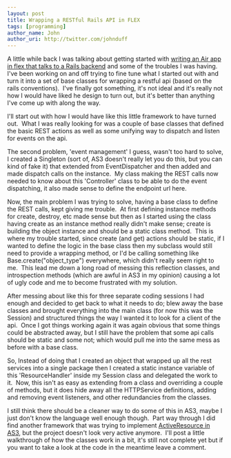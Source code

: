```yaml
---
layout: post
title: Wrapping a RESTful Rails API in FLEX
tags: [programming]
author_name: John
author_uri: http://twitter.com/johnduff
---
```


<p>

A little while back I was talking about getting started with
<a href="/2008/10/01/rails-and-air/">writing an Air app in flex that
talks to a Rails backend</a> and some of the troubles I was having. 
I've been working on and off trying to fine tune what I started out with
and turn it into a set of base classes for wrapping a restful api (based
on the rails conventions).  I've finally got something, it's not ideal
and it's really not how I would have liked he design to turn out, but
it's better than anything I've come up with along the way.

</p>
<p>

I'll start out with how I would have like this little framework to have
turned out.  What I was really looking for was a couple of base classes
that defined the basic REST actions as well as some unifying way to
dispatch and listen for events on the api.

</p>
<p>

The second problem, 'event management' I guess, wasn't too hard to
solve, I created a Singleton (sort of, AS3 doesn't really let you do
this, but you can kind of fake it) that extended from EventDispatcher
and then added and made dispatch calls on the instance.  My class making
the REST calls now needed to know about this 'Controller' class to be
able to do the event dispatching, it also made sense to define the
endpoint url here.

</p>
<p>

Now, the main problem I was trying to solve, having a base class to
define the REST calls, kept giving me trouble.  At first defining
instance methods for create, destroy, etc made sense but then as I
started using the class having create as an instance method really
didn't make sense; create is building the object instance and should be
a static class method.  This is where my trouble started, since create
(and get) actions should be static, if I wanted to define the logic in
the base class then my subclass would still need to provide a wrapping
method, or I'd be calling something like
Base.create("object\_type&quot;) everywhere, which didn't really seem
right to me.  This lead me down a long road of messing this reflection
classes, and introspection methods (which are awful in AS3 in my
opinion) causing a lot of ugly code and me to become frustrated with my
solution.

</p>
<p>

After messing about like this for three separate coding sessions I had
enough and decided to get back to what it needs to do; blew away the
base classes and brought everything into the main class (for now this
was the Session) and structured things the way I wanted it to look for a
client of the api.  Once I got things working again it was again obvious
that some things could be abstracted away, but I still have the problem
that some api calls should be static and some not; which would pull me
into the same mess as before with a base class.

</p>
<p>

So, Instead of doing that I created an object that wrapped up all the
rest services into a single package then I created a static instance
variable of this 'ResourceHandler' inside my Session class and delegated
the work to it.  Now, this isn't as easy as extending from a class and
overriding a couple of methods, but it does hide away all the
HTTPService definitions, adding and removing event listeners, and other
redundancies from the classes.

</p>
<p>

I still think there should be a cleaner way to do some of this in AS3,
maybe I just don't know the language well enough though.  Part way
through I did find another framework that was trying to implement
<a href="http://code.google.com/p/as3-active-resource/">ActiveResource
in AS3</a>, but the project doesn't look very active anymore.  I'll post
a little walkthrough of how the classes work in a bit, it's still not
complete yet but if you want to take a look at the code in the meantime
leave a comment.

</p>
